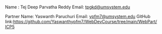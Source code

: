 Name : Tej Deep Parvatha Reddy 
Email: tpgkd@umsystem.edu


Partner Name: Yaswanth Paruchuri 
Email: ypfm7@umsystem.edu
GitHub link:https://github.com/Yaswanthypfm7/WebDevCourse/tree/main/WebPart/ICP5


